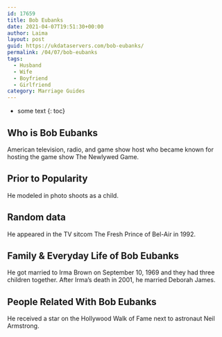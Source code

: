 ```yaml
---
id: 17659
title: Bob Eubanks
date: 2021-04-07T19:51:30+00:00
author: Laima
layout: post
guid: https://ukdataservers.com/bob-eubanks/
permalink: /04/07/bob-eubanks
tags:
  - Husband
  - Wife
  - Boyfriend
  - Girlfriend
category: Marriage Guides
---
```


* some text
{: toc}


## Who is Bob Eubanks
                  
                  
                  
American television, radio, and game show host who became known for hosting the game show The Newlywed Game.
                  
              
            
              
            
                
                
                
## Prior to Popularity
                  
                  
                  
He modeled in photo shoots as a child.
                  
              
            
              
            
                
                
                
## Random data
                  
                  
                  
He appeared in the TV sitcom The Fresh Prince of Bel-Air in 1992.
                  
              
            
              
            
                
                
                
## Family & Everyday Life of Bob Eubanks
                  
                  
                  
He got married to Irma Brown on September 10, 1969 and they had three children together. After Irma&#8217;s death in 2001, he married Deborah James.
                  
              
            
              
            
                
                
                
## People Related With Bob Eubanks
                  
                  
                  
He received a star on the Hollywood Walk of Fame next to astronaut Neil Armstrong.
                  
              
            
              
            
                
              
            
              
              
            
            
              
            
          
          
          